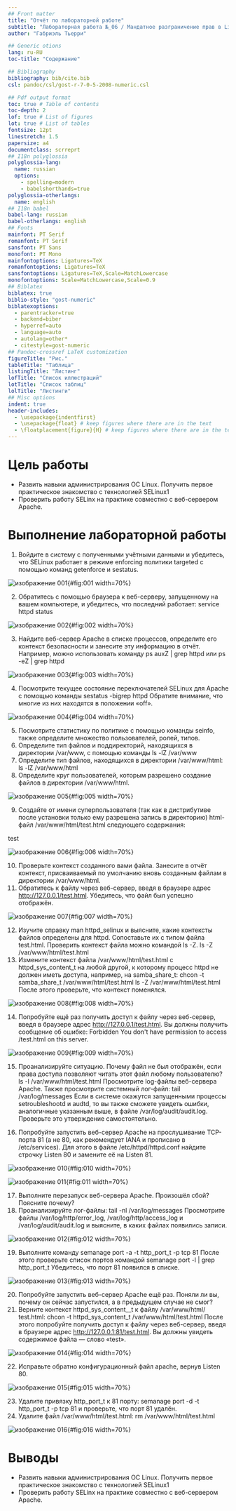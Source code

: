 ```yaml
---
## Front matter
title: "Отчёт по лабораторной работе"
subtitle: "Лабораторная работа №_06 / Мандатное разграничение прав в Linux"
author: "Габриэль Тьерри"

## Generic otions
lang: ru-RU
toc-title: "Содержание"

## Bibliography
bibliography: bib/cite.bib
csl: pandoc/csl/gost-r-7-0-5-2008-numeric.csl

## Pdf output format
toc: true # Table of contents
toc-depth: 2
lof: true # List of figures
lot: true # List of tables
fontsize: 12pt
linestretch: 1.5
papersize: a4
documentclass: scrreprt
## I18n polyglossia
polyglossia-lang:
  name: russian
  options:
	- spelling=modern
	- babelshorthands=true
polyglossia-otherlangs:
  name: english
## I18n babel
babel-lang: russian
babel-otherlangs: english
## Fonts
mainfont: PT Serif
romanfont: PT Serif
sansfont: PT Sans
monofont: PT Mono
mainfontoptions: Ligatures=TeX
romanfontoptions: Ligatures=TeX
sansfontoptions: Ligatures=TeX,Scale=MatchLowercase
monofontoptions: Scale=MatchLowercase,Scale=0.9
## Biblatex
biblatex: true
biblio-style: "gost-numeric"
biblatexoptions:
  - parentracker=true
  - backend=biber
  - hyperref=auto
  - language=auto
  - autolang=other*
  - citestyle=gost-numeric
## Pandoc-crossref LaTeX customization
figureTitle: "Рис."
tableTitle: "Таблица"
listingTitle: "Листинг"
lofTitle: "Список иллюстраций"
lotTitle: "Список таблиц"
lolTitle: "Листинги"
## Misc options
indent: true
header-includes:
  - \usepackage{indentfirst}
  - \usepackage{float} # keep figures where there are in the text
  - \floatplacement{figure}{H} # keep figures where there are in the text
---
```


# Цель работы
- Развить навыки администрирования ОС Linux. Получить первое практическое знакомство с технологией SELinux1
- Проверить работу SELinx на практике совместно с веб-сервером Apache.

# Выполнение лабораторной работы

1. Войдите в систему с полученными учётными данными и убедитесь, что SELinux работает в режиме enforcing политики targeted с помощью команд getenforce и sestatus.

![изображение 001](https://raw.githubusercontent.com/tgabriel22/Work/main/2022-2023/Информационная%20безопасность/infosec/Lab06/report/image/Capture1.PNG){#fig:001 width=70%}

2. Обратитесь с помощью браузера к веб-серверу, запущенному на вашем компьютере, и убедитесь, что последний работает: service httpd status

![изображение 002](https://raw.githubusercontent.com/tgabriel22/Work/main/2022-2023/Информационная%20безопасность/infosec/Lab06/report/image/Capture2.PNG){#fig:002 width=70%}


3. Найдите веб-сервер Apache в списке процессов, определите его контекст безопасности и занесите эту информацию в отчёт. Например, можно использовать команду ps auxZ | grep httpd
или ps -eZ | grep httpd

![изображение 003](https://raw.githubusercontent.com/tgabriel22/Work/main/2022-2023/Информационная%20безопасность/infosec/Lab06/report/image/Capture3.PNG){#fig:003 width=70%}

4. Посмотрите текущее состояние переключателей SELinux для Apache с помощью команды sestatus -bigrep httpd Обратите внимание, что многие из них находятся в положении «off».

![изображение 004](https://raw.githubusercontent.com/tgabriel22/Work/main/2022-2023/Информационная%20безопасность/infosec/Lab06/report/image/Capture4.PNG){#fig:004 width=70%}

5. Посмотрите статистику по политике с помощью команды seinfo, также определите множество пользователей, ролей, типов.
6. Определите тип файлов и поддиректорий, находящихся в директории /var/www, с помощью команды ls -lZ /var/www
7. Определите тип файлов, находящихся в директории /var/www/html:
ls -lZ /var/www/html
8. Определите круг пользователей, которым разрешено создание файлов в
директории /var/www/html.

![изображение 005](https://raw.githubusercontent.com/tgabriel22/Work/main/2022-2023/Информационная%20безопасность/infosec/Lab06/report/image/Capture6.PNG){#fig:005 width=70%}


9. Создайте от имени суперпользователя (так как в дистрибутиве после установки только ему разрешена запись в директорию) html-файл
/var/www/html/test.html следующего содержания:
<html>
<body>test</body>
</html>

![изображение 006](https://raw.githubusercontent.com/tgabriel22/Work/main/2022-2023/Информационная%20безопасность/infosec/Lab06/report/image/Capture7.PNG){#fig:006 width=70%}

10. Проверьте контекст созданного вами файла. Занесите в отчёт контекст, присваиваемый по умолчанию вновь созданным файлам в директории /var/www/html.
11. Обратитесь к файлу через веб-сервер, введя в браузере адрес http://127.0.0.1/test.html. Убедитесь, что файл был успешно отображён.

![изображение 007](https://raw.githubusercontent.com/tgabriel22/Work/main/2022-2023/Информационная%20безопасность/infosec/Lab06/report/image/Capture8.PNG){#fig:007 width=70%}

12. Изучите справку man httpd_selinux и выясните, какие контексты файлов определены для httpd. Сопоставьте их с типом файла test.html. Проверить контекст файла можно командой ls -Z. ls -Z /var/www/html/test.html
13. Измените контекст файла /var/www/html/test.html с
httpd_sys_content_t на любой другой, к которому процесс httpd не должен иметь доступа, например, на samba_share_t:
chcon -t samba_share_t /var/www/html/test.html
ls -Z /var/www/html/test.html
После этого проверьте, что контекст поменялся.

![изображение 008](https://raw.githubusercontent.com/tgabriel22/Work/main/2022-2023/Информационная%20безопасность/infosec/Lab06/report/image/Capture9.PNG){#fig:008 width=70%}

14. Попробуйте ещё раз получить доступ к файлу через веб-сервер, введя в браузере адрес http://127.0.0.1/test.html. Вы должны получить сообщение об ошибке: Forbidden
You don't have permission to access /test.html on this server.

![изображение 009](https://raw.githubusercontent.com/tgabriel22/Work/main/2022-2023/Информационная%20безопасность/infosec/Lab06/report/image/Capture10.PNG){#fig:009 width=70%}

15. Проанализируйте ситуацию. Почему файл не был отображён, если права доступа позволяют читать этот файл любому пользователю?
ls -l /var/www/html/test.html
Просмотрите log-файлы веб-сервера Apache. Также просмотрите системный лог-файл: tail /var/log/messages
Если в системе окажутся запущенными процессы setroubleshootd и audtd, то вы также сможете увидеть ошибки, аналогичные указанным выше, в файле /var/log/audit/audit.log. Проверьте это утверждение самостоятельно.

16. Попробуйте запустить веб-сервер Apache на прослушивание ТСР-порта 81 (а не 80, как рекомендует IANA и прописано в /etc/services). Для этого в файле /etc/httpd/httpd.conf найдите строчку Listen 80 и замените её на Listen 81.

![изображение 010](https://raw.githubusercontent.com/tgabriel22/Work/main/2022-2023/Информационная%20безопасность/infosec/Lab06/report/image/Capture11.PNG){#fig:010 width=70%}

![изображение 011](https://raw.githubusercontent.com/tgabriel22/Work/main/2022-2023/Информационная%20безопасность/infosec/Lab06/report/image/Capture12.PNG){#fig:011 width=70%}

17. Выполните перезапуск веб-сервера Apache. Произошёл сбой? Поясните почему?
18. Проанализируйте лог-файлы: tail -nl /var/log/messages
Просмотрите файлы /var/log/http/error_log, /var/log/http/access_log и /var/log/audit/audit.log и выясните, в каких файлах появились записи.

![изображение 012](https://raw.githubusercontent.com/tgabriel22/Work/main/2022-2023/Информационная%20безопасность/infosec/Lab06/report/image/Capture13.PNG){#fig:012 width=70%}

19. Выполните команду
semanage port -a -t http_port_t -р tcp 81
После этого проверьте список портов командой
semanage port -l | grep http_port_t
Убедитесь, что порт 81 появился в списке.

![изображение 013](https://raw.githubusercontent.com/tgabriel22/Work/main/2022-2023/Информационная%20безопасность/infosec/Lab06/report/image/Capture14.PNG){#fig:013 width=70%}

20. Попробуйте запустить веб-сервер Apache ещё раз. Поняли ли вы, почему
он сейчас запустился, а в предыдущем случае не смог?
21. Верните контекст httpd_sys_cоntent__t к файлу /var/www/html/ test.html:
chcon -t httpd_sys_content_t /var/www/html/test.html
После этого попробуйте получить доступ к файлу через веб-сервер, введя в браузере адрес http://127.0.0.1:81/test.html.
Вы должны увидеть содержимое файла — слово «test».

![изображение 014](https://raw.githubusercontent.com/tgabriel22/Work/main/2022-2023/Информационная%20безопасность/infosec/Lab06/report/image/Capture15.PNG){#fig:014 width=70%}

22. Исправьте обратно конфигурационный файл apache, вернув Listen 80.

![изображение 015](https://raw.githubusercontent.com/tgabriel22/Work/main/2022-2023/Информационная%20безопасность/infosec/Lab06/report/image/Capture16.PNG){#fig:015 width=70%}

23. Удалите привязку http_port_t к 81 порту:
semanage port -d -t http_port_t -p tcp 81
и проверьте, что порт 81 удалён.
24. Удалите файл /var/www/html/test.html:
rm /var/www/html/test.html

![изображение 016](https://raw.githubusercontent.com/tgabriel22/Work/main/2022-2023/Информационная%20безопасность/infosec/Lab06/report/image/Capture17.PNG){#fig:016 width=70%}

# Выводы

- Развить навыки администрирования ОС Linux. Получить первое практическое знакомство с технологией SELinux1
- Проверить работу SELinx на практике совместно с веб-сервером Apache.